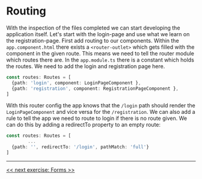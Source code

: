 # Routing

With the inspection of the files completed we can start developing the application itself. Let's start with the login-page and use what we learn on the
registration-page. First add routing to our components. Within the `app.component.html` there exists a `<router-outlet>` which gets filled with the component in
the given route. This means we need to tell the router module which routes there are. In the `app.module.ts` there is a constant which holds the routes. We need
to add the login and registration page here.

```typescript
const routes: Routes = [
  {path: 'login', component: LoginPageComponent },
  {path: 'registration', component: RegistrationPageComponent },
]
```

With this router config the app knows that the `/login` path should render the `LoginPageComponent` and vice versa for the `/registration`. We can also add a
rule to tell the app we need to route to login if there is no route given. We can do this by adding a redirectTo property to an empty route:

```typescript
const routes: Routes = [
        ...
  {path: '', redirectTo: '/login', pathMatch: 'full'}
]
```


-----

[<< next exercise: Forms >>](./03-forms.md)

